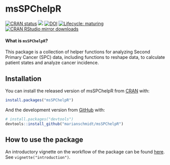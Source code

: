 

# msSPChelpR

<!-- badges: start -->
[![CRAN status](https://www.r-pkg.org/badges/version/msSPChelpR)](https://cran.r-project.org/package=msSPChelpR)
[![](https://img.shields.io/badge/dev%20-0.8.6.9-green.svg)](https://github.com/marianschmidt/msSPChelpR) 
[![DOI](https://zenodo.org/badge/185602745.svg)](https://zenodo.org/badge/latestdoi/185602745)
[![Lifecycle: maturing](https://img.shields.io/badge/lifecycle-maturing-blue.svg)](https://www.tidyverse.org/lifecycle/#maturing)
[![CRAN RStudio mirror downloads](https://cranlogs.r-pkg.org/badges/last-month/msSPChelpR?color=grey)](https://marianschmidt.github.io/msSPChelpR/)
<!-- badges: end -->

#### What is `msSPChelpR`?

This package is a collection of helper functions for analyzing Second Primary Cancer (SPC) data, 
including functions to reshape data, to calculate patient states and analyze cancer incidence.


## Installation

You can install the released version of msSPChelpR from [CRAN](https://CRAN.R-project.org) with:

``` r
install.packages("msSPChelpR")
```

And the development version from [GitHub](https://github.com/) with:

``` r
# install.packages("devtools")
devtools::install_github("marianschmidt/msSPChelpR")
```
## How to use the package

An introductory vignette on the workflow of the package can be found [here](https://marianschmidt.github.io/msSPChelpR/articles/introduction.html). See `vignette("introduction")`.


